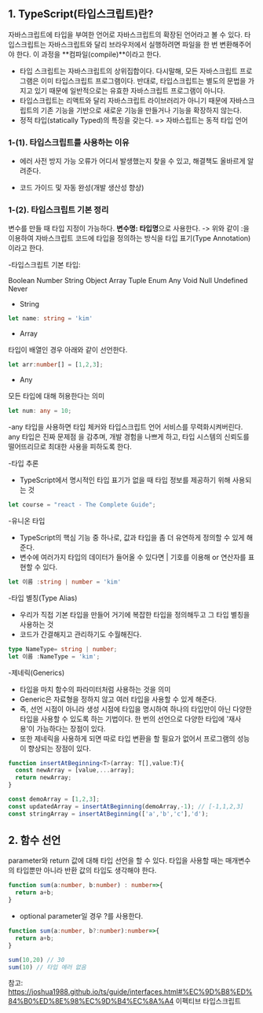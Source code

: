## 1. TypeScript(타입스크립트)란?

자바스크립트에 타입을 부여한 언어로 자바스크립트의 확장된 언어라고 볼 수 있다.
타입스크립트는 자바스크립트와 달리 브라우저에서 실행하려면 파일을 한 번 변환해주어야 한다.
이 과정을 **컴파일(compile)**이라고 한다.

- 타입 스크립트는 자바스크립트의 상위집합이다. 다시말해, 모든 자바스크립트 프로그램은 이미 타입스크립트 프로그램이다. 반대로, 타입스크립트는 별도의 문법을 가지고 있기 때문에 일반적으로는 유효한 자바스크립트 프로그램이 아니다.
- 타입스크립트는 리액트와 달리 자바스크립트 라이브러리가 아니기 때문에 자바스크립트의 기존 기능을 기반으로 새로운 기능을 만들거나 기능을 확장하지 않는다.
- 정적 타입(statically Typed)의 특징을 갖는다.
=> 자바스립트는 동적 타입 언어

### 1-(1). 타입스크립트를 사용하는 이유

- 에러 사전 방지 가능
오류가 어디서 발생했는지 찾을 수 있고, 해결책도 올바르게 알려준다.
 
- 코드 가이드 및 자동 완성(개발 생산성 향상)

### 1-(2). 타입스크립트 기본 정리

변수를 만들 때 타입 지정이 가능하다. 
**변수명: 타입명**으로 사용한다.
-> 위와 같이 :을 이용하여 자바스크립트 코드에 타입을 정의하는 방식을 타입 표기(Type Annotation)이라고 한다.

-타입스크립트 기본 타입:

Boolean
Number
String
Object
Array
Tuple
Enum
Any
Void
Null
Undefined
Never


- String

```Typescript
let name: string = 'kim'
```

- Array

타입이 배열인 경우 아래와 같이 선언한다.

```Typescript
let arr:number[] = [1,2,3];
```

- Any

모든 타입에 대해 허용한다는 의미

```TypeScript
let num: any = 10;
```

-any 타입을 사용하면 타입 체커와 타입스크립트 언어 서비스를 무력화시켜버린다. any 타입은 진짜 문제점 을 감추며, 개발 경험을 나쁘게 하고, 타입 시스템의 신뢰도를 떨어뜨리므로 최대한 사용을 피하도록 한다.

-타입 추론

* TypeScript에서 명시적인 타입 표기가 없을 때 타입 정보를 제공하기 위해 사용되는 것

```Typescript
let course = "react - The Complete Guide";
```

-유니온 타입
* TypeScript의 핵심 기능 중 하나로, 값과 타입을 좀 더 유연하게 정의할 수 있게 해준다.
* 변수에 여러가지 타입의 데이터가 들어올 수 있다면 | 기호를 이용해 or 연산자를 표현할 수 있다.

```Typescript
let 이름 :string | number = 'kim'
```

-타입 별칭(Type Alias)
* 우리가 직접 기본 타입을 만들어 거기에 복잡한 타입을 정의해두고 그 타입 별칭을 사용하는 것
* 코드가 간결해지고 관리하기도 수월해진다.

```Typescript
type NameType= string | number;
let 이름 :NameType = 'kim';
```

-제네릭(Generics)

* 타입을 마치 함수의 파라미터처럼 사용하는 것을 의미
* Generic은 자료형을 정하지 않고 여러 타입을 사용할 수 있게 해준다.
* 즉, 선언 시점이 아니라 생성 시점에 타입을 명시하여 하나의 타입만이 아닌 다양한 타입을 사용할 수 있도록
하는 기법이다. 한 번의 선언으로 다양한 타입에 '재사용'이 가능하다는 장점이 있다. 
* 또한 제네릭을 사용하게 되면 따로 타입 변환을 할 필요가 없어서 프로그램의 성능이 향상되는 장점이 있다.

```Typescript
function insertAtBeginning<T>(array: T[],value:T){
  const newArray = [value,...array];
  return newArray;
}

const demoArray = [1,2,3];
const updatedArray = insertAtBeginning(demoArray,-1); // [-1,1,2,3]
const stringArray = insertAtBeginning(['a','b','c'],'d');
```

## 2. 함수 선언

parameter와 return 값에 대해 타입 선언을 할 수 있다.
타입을 사용할 때는 매개변수의 타입뿐만 아니라 반환 값의 타입도 생각해야 한다.

```Typescript
function sum(a:number, b:number) : number=>{
  return a+b;
}
```

- optional parameter일 경우 ?를 사용한다.

```Typescript
function sum(a:number, b?:number):number=>{
  return a+b;
}

sum(10,20) // 30
sum(10) // 타입 에러 없음
```

참고: https://joshua1988.github.io/ts/guide/interfaces.html#%EC%9D%B8%ED%84%B0%ED%8E%98%EC%9D%B4%EC%8A%A4 
이펙티브 타입스크립트
